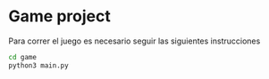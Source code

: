 # Game project

Para correr el juego es necesario seguir las siguientes instrucciones

```sh
cd game
python3 main.py
```
